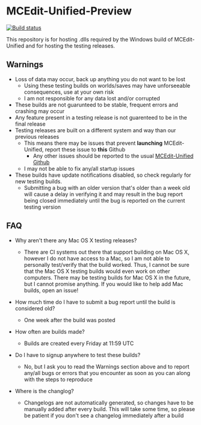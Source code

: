 # MCEdit-Unified-Preview
[![Build status](https://ci.appveyor.com/api/projects/status/k7cjb7i5wgnx6bpy?svg=true)](https://ci.appveyor.com/project/Podshot/mcedit-unified)

This repository is for hosting .dlls required by the Windows build of MCEdit-Unified and for hosting the testing releases.

## Warnings
* Loss of data may occur, back up anything you do not want to be lost
  * Using these testing builds on worlds/saves may have unforseeable consequences, use at your own risk
  * I am not responsible for any data lost and/or corrupted
* These builds are not guarunteed to be stable, frequent errors and crashing may occur
* Any feature present in a testing release is not guarenteed to be in the final release
* Testing releases are built on a different system and way than our previous releases
  * This means there may be issues that prevent **launching** MCEdit-Unified, report these issue to **this** Github
    * Any other issues should be reported to the usual [MCEdit-Unified Github](https://github.com/Khroki/MCEdit-Unified)
  * I may not be able to fix any/all startup issues
* These builds have update notifications disabled, so check regularly for new testing builds. 
  * Submitting a bug with an older version that's older than a week old will cause a delay in verifying it and may result in the bug report being closed immediately until the bug is reported on the current testing version 
  
## FAQ
* Why aren't there any Mac OS X testing releases?
  * There are CI systems out there that support building on Mac OS X, however I do not have access to a Mac, so I am not able to personally test/verify that the build worked. Thus, I cannot be sure that the Mac OS X testing builds would even work on other computers. There may be testing builds for Mac OS X in the future, but I cannot promise anything. If you would like to help add Mac builds, open an issue!
  
* How much time do I have to submit a bug report until the build is considered old?
  * One week after the build was posted

* How often are builds made?
  * Builds are created every Friday at 11:59 UTC
  
* Do I have to signup anywhere to test these builds?
  * No, but I ask you to read the Warnings section above and to report any/all bugs or errors that you encounter as soon as you can along with the steps to reproduce
  
* Where is the changlog?
  * Changelogs are not automatically generated, so changes have to be manually added after every build. This will take some time, so please be patient if you don't see a changelog immediately after a build
